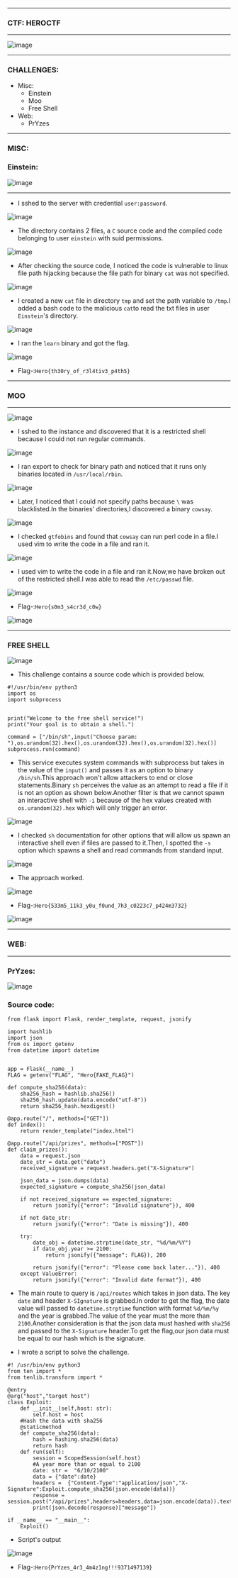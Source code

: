 ---------------------

### CTF: HEROCTF

--------------------

![image](https://github.com/user-attachments/assets/c46c04c5-79a0-4415-8d28-ffde384b5481)

--------------------

### CHALLENGES:

- Misc:
  - Einstein
  - Moo
  - Free Shell
- Web:
  - PrYzes

-------------------

### MISC:
### Einstein:

![image](https://github.com/user-attachments/assets/ff278c3a-6dc1-44be-ade9-ee6e0bdfcfc1)

-------------------

- I sshed to the server with credential `user:password`.

![image](https://github.com/user-attachments/assets/bdf3c0a2-186c-444a-963c-8588777c2f3d)

- The directory contains 2 files, a `C` source code and the compiled code belonging to user `einstein` with suid permissions.

![image](https://github.com/user-attachments/assets/1d6dd633-3ac8-4755-97ed-23b335a1f5f6)

- After checking the source code, I noticed the code is vulnerable to linux file path hijacking because the file path for binary `cat` was not specified.

![image](https://github.com/user-attachments/assets/425a3dff-ba77-45a7-993d-b92bd890b5de)

- I created a new `cat` file in directory `tmp` and set the path variable to `/tmp`.I added a bash code to the malicious `cat`to read the txt files in user
`Einstein`'s directory.

![image](https://github.com/user-attachments/assets/3ea5ef67-aa15-44e2-89e0-c10eff99fd97)

- I ran the `learn` binary and got the flag.

![image](https://github.com/user-attachments/assets/fd568a7f-ea6a-4d66-9692-76aac2c922e1)

- Flag-:```Hero{th30ry_of_r3l4tiv3_p4th5}```

----------------------

### MOO

----------------------

![image](https://github.com/user-attachments/assets/2d4568c9-25e2-45f8-903c-ac519c5e380e)

- I sshed to the instance and discovered that it is a restricted shell because I could not run regular commands.

![image](https://github.com/user-attachments/assets/2c0bc90b-3fff-4833-876b-4ccd49e8619e)

- I ran export to check for binary path and noticed that it runs only binaries located in `/usr/local/rbin`.

![image](https://github.com/user-attachments/assets/20a761de-9f99-4f8c-94cb-3b3cae550674)

- Later, I noticed that I could not specify paths because `\` was blacklisted.In the binaries' directories,I discovered a binary `cowsay`.

![image](https://github.com/user-attachments/assets/ca738579-5a5e-43d7-865f-5c650f074913)

- I checked `gtfobins` and found that `cowsay` can run perl code in a file.I used vim to write the code in a file and ran it.

![image](https://github.com/user-attachments/assets/56973b8c-d6f7-4a7c-a950-117003601e16)

- I used vim to write the code in a file and ran it.Now,we have broken out of the restricted shell.I was able to read the `/etc/passwd` file.

![image](https://github.com/user-attachments/assets/b45ee0b4-2932-481f-ba89-c0f3733deedf)

- Flag-:```Hero{s0m3_s4cr3d_c0w}```

![image](https://github.com/user-attachments/assets/8257b5c7-0a92-4d8d-bab8-11a3eebe3bf2)

------------------------

### FREE SHELL

![image](https://github.com/user-attachments/assets/53a0b994-71a9-4845-9483-94c3b46457fd)

- This challenge contains a source code which is provided below.

```python3
#!/usr/bin/env python3
import os
import subprocess


print("Welcome to the free shell service!")
print("Your goal is to obtain a shell.")

command = ["/bin/sh",input("Choose param: "),os.urandom(32).hex(),os.urandom(32).hex(),os.urandom(32).hex()]
subprocess.run(command)
```

- This service executes system commands with subprocess but takes in the value of the `input()` and passes it as an option to binary `/bin/sh`.This approach won't allow attackers to end or close statements.Binary `sh` perceives the value as an attempt to read a file if it is not an option as shown below.Another filter is that we cannot spawn an interactive shell with `-i` because of the hex values created with `os.urandom(32).hex` which will only trigger an error.

![image](https://github.com/user-attachments/assets/78ac0e19-f9ae-438a-9382-c88502d5624d)

- I checked `sh` documentation for other options that will allow us spawn an interactive shell even if files are passed to it.Then, I spotted the `-s` option which spawns a shell and read commands from standard input.

![image](https://github.com/user-attachments/assets/c8174530-659e-4d42-a16b-cf980f45e65a)

- The approach worked.

![image](https://github.com/user-attachments/assets/609e8685-7fc2-4426-bdda-7d11ec62f5a6)

- Flag-:```Hero{533m5_11k3_y0u_f0und_7h3_c0223c7_p424m3732}```

![image](https://github.com/user-attachments/assets/41d0458b-3371-4d73-a77e-4a8ebc28602f)

-----------------

### WEB:
-----------------

### PrYzes:

![image](https://github.com/user-attachments/assets/13773d59-ab69-4019-9eb3-4e710231eaf3)

### Source code:

```python3
from flask import Flask, render_template, request, jsonify

import hashlib
import json
from os import getenv
from datetime import datetime


app = Flask(__name__)
FLAG = getenv("FLAG", "Hero{FAKE_FLAG}")

def compute_sha256(data):
    sha256_hash = hashlib.sha256()
    sha256_hash.update(data.encode("utf-8"))
    return sha256_hash.hexdigest()

@app.route("/", methods=["GET"])
def index():
    return render_template("index.html")

@app.route("/api/prizes", methods=["POST"])
def claim_prizes():
    data = request.json
    date_str = data.get("date")
    received_signature = request.headers.get("X-Signature")

    json_data = json.dumps(data)
    expected_signature = compute_sha256(json_data)

    if not received_signature == expected_signature:
        return jsonify({"error": "Invalid signature"}), 400
    
    if not date_str:
        return jsonify({"error": "Date is missing"}), 400

    try:
        date_obj = datetime.strptime(date_str, "%d/%m/%Y")
        if date_obj.year >= 2100:
            return jsonify({"message": FLAG}), 200

        return jsonify({"error": "Please come back later..."}), 400
    except ValueError:
        return jsonify({"error": "Invalid date format"}), 400
```

- The main route to query is `/api/routes` which takes in json data. The key `date` and header `X-SIgnature` is grabbed.In order to get the flag, the date value will passed to `datetime.strptime` function with format `%d/%m/%y` and the year is grabbed.The value of the year must the more than `2100`.Another consideration is that the json data must hashed with `sha256` and passed to the `X-Signature` header.To get the flag,our json data must be equal to our hash which is the signature.

- I wrote a script to solve the challenge.

```python3
#! /usr/bin/env python3
from ten import *
from tenlib.transform import *

@entry
@arg("host","target host")
class Exploit:
    def __init__(self,host: str):
        self.host = host
    #Hash the data with sha256
    @staticmethod
    def compute_sha256(data):
        hash = hashing.sha256(data)
        return hash
    def run(self):
        session = ScopedSession(self.host)
        #A year more than or equal to 2100
        date: str =  "6/10/2100"
        data = {"date":date}
        headers =  {"Content-Type":"application/json","X-Signature":Exploit.compute_sha256(json.encode(data))}
        response =  session.post("/api/prizes",headers=headers,data=json.encode(data)).text
        print(json.decode(response)["message"])

if __name__ == "__main__":
    Exploit()
```

- Script's output

![image](https://github.com/user-attachments/assets/5808b9e4-42a1-48f5-a644-6094edcceaca)

- Flag-:```Hero{PrYzes_4r3_4m4z1ng!!!9371497139}```











